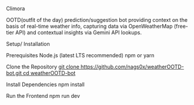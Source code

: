 Climora

OOTD(outfit of the day) prediction/suggestion bot providing context on the basis of real-time weather info, capturing data via OpenWeatherMap (free-tier API) and contextual insights via Gemini API lookups.

Setup/ Installation

Prerequisites
Node.js (latest LTS recommended)
npm or yarn

Clone the Repository
[git clone https://github.com/nags0x/weatherOOTD-bot.git
cd weatherOOTD-bot](url)

Install Dependencies
npm install

Run the Frontend
npm run dev
